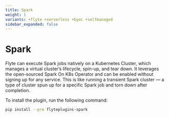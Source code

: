 ```yaml
---
title: Spark
weight: 1
variants: +flyte +serverless +byoc +selfmanaged
sidebar_expanded: false
---
```


# Spark

Flyte can execute Spark jobs natively on a Kubernetes Cluster,
which manages a virtual cluster’s lifecycle, spin-up, and tear down. It leverages
the open-sourced Spark On K8s Operator and can be enabled without signing up for
any service. This is like running a transient Spark cluster — a type of cluster
spun up for a specific Spark job and torn down after completion.

To install the plugin, run the following command:

```bash
pip install --pre flyteplugins-spark
```
